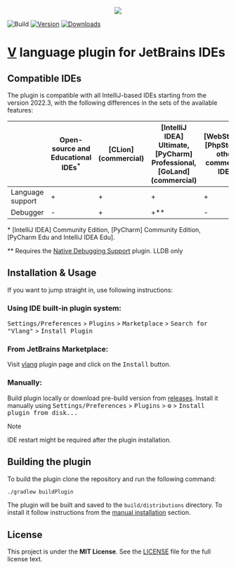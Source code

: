 <p align="center">
<img src="docs/cover.png">
</p>

![Build](https://github.com/vlang/intellij-v/workflows/Build/badge.svg)
[![Version](https://img.shields.io/jetbrains/plugin/v/24183-vlang.svg)](https://plugins.jetbrains.com/plugin/24183-vlang)
[![Downloads](https://img.shields.io/jetbrains/plugin/d/24183-vlang.svg)](https://plugins.jetbrains.com/plugin/24183-vlang)

# [V](https://vlang.io) language plugin for JetBrains IDEs

## Compatible IDEs

The plugin is compatible with all IntelliJ-based IDEs starting from the version 2022.3, with the following differences
in the sets of the available features:

|                  | Open-source and Educational IDEs<sup>*</sup> | [CLion] (commercial) | [IntelliJ IDEA] Ultimate, [PyCharm] Professional, [GoLand] (commercial) | [WebStorm], [PhpStorm], other commercial IDEs |
|------------------|----------------------------------------------|----------------------|-------------------------------------------------------------------------|-----------------------------------------------|
| Language support | +                                            | +                    | +                                                                       | +                                             |
| Debugger         | -                                            | +                    | +**                                                                     | -                                             |

\* [IntelliJ IDEA] Community Edition, [PyCharm] Community Edition, [PyCharm Edu and IntelliJ IDEA Edu].

\** Requires the
[Native Debugging Support](https://plugins.jetbrains.com/plugin/12775-native-debugging-support) plugin.
LLDB only

## Installation & Usage

If you want to jump straight in, use following instructions:

### Using IDE built-in plugin system:

<kbd>Settings/Preferences</kbd> > <kbd>Plugins</kbd> > <kbd>Marketplace</kbd> > <kbd>Search for "Vlang"</kbd> >
<kbd>Install Plugin</kbd>

### From JetBrains Marketplace:

Visit [vlang](https://plugins.jetbrains.com/plugin/24183-vlang) plugin page and click on the <kbd>Install</kbd> button.

### Manually:

Build plugin locally or download pre-build version from [releases](https://github.com/vlang/intellij-v/releases). Install it manually using
<kbd>Settings/Preferences</kbd> > <kbd>Plugins</kbd> > <kbd>⚙️</kbd> > <kbd>Install plugin from disk...</kbd>

> [!NOTE]  
> IDE restart might be required after the plugin installation.

## Building the plugin

To build the plugin clone the repository and run the following command:

```bash
./gradlew buildPlugin
```

The plugin will be built and saved to the `build/distributions` directory. To install it follow instructions from the [manual installation](https://github.com/vlang/intellij-v#manually) section.

## License

This project is under the **MIT License**. See the
[LICENSE](https://github.com/vlang/intellij-v/blob/master/LICENSE)
file for the full license text.
